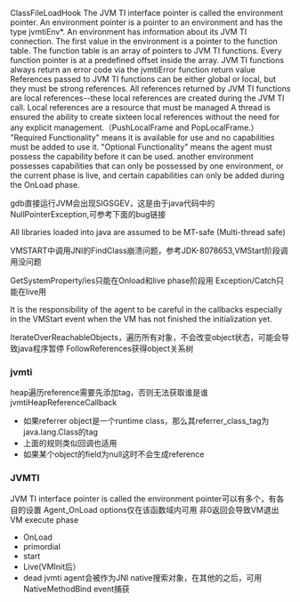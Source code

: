 ClassFileLoadHook
The JVM TI interface pointer is called the environment pointer. An environment pointer is a pointer to an environment and has the type jvmtiEnv*. An environment has information about its JVM TI connection. The first value in the environment is a pointer to the function table. The function table is an array of pointers to JVM TI functions. Every function pointer is at a predefined offset inside the array.
JVM TI functions always return an error code via the jvmtiError function return value
References passed to JVM TI functions can be either global or local, but they must be strong references.
All references returned by JVM TI functions are local references--these local references are created during the JVM TI call. Local references are a resource that must be managed
A thread is ensured the ability to create sixteen local references without the need for any explicit management.（PushLocalFrame and PopLocalFrame.）
"Required Functionality" means it is available for use and no capabilities must be added to use it. "Optional Functionality" means the agent must possess the capability before it can be used.
another environment possesses capabilities that can only be possessed by one environment, or the current phase is live, and certain capabilities can only be added during the OnLoad phase.

gdb直接运行JVM会出现SIGSGEV，这是由于java代码中的NullPointerException,可参考下面的bug链接

All libraries loaded into java are assumed to be MT-safe (Multi-thread safe)

VMSTART中调用JNI的FindClass崩溃问题，参考JDK-8078653,VMStart阶段调用没问题

GetSystemProperty/ies只能在Onload和live phase阶段用
Exception/Catch只能在live用

It is the responsibility of the agent to be careful in the callbacks especially in the VMStart event when the VM has not finished the initialization yet.

IterateOverReachableObjects，遍历所有对象，不会改变object状态，可能会导致java程序暂停
FollowReferences获得object关系树

### jvmti
heap遍历reference需要先添加tag，否则无法获取谁是谁
jvmtiHeapReferenceCallback
- 如果referrer object是一个runtime class，那么其referrer_class_tag为java.lang.Class的tag
- 上面的规则类似回调也适用
- 如果某个object的field为null这时不会生成reference

### JVMTI
JVM TI interface pointer is called the environment pointer可以有多个，有各自的设置
Agent_OnLoad
    options仅在该函数域内可用
    非0返回会导致VM退出
VM execute phase
- OnLoad
- primordial
- start
- Live(VMInit后）
- dead
jvmti agent会被作为JNI native搜索对象，在其他的之后，可用NativeMethodBind event捕获
